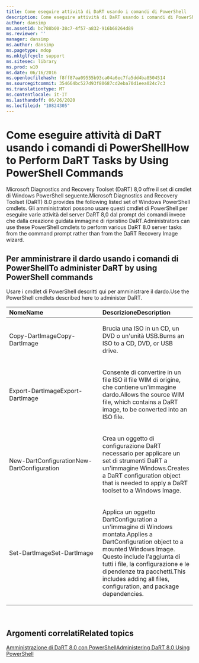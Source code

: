 ```yaml
---
title: Come eseguire attività di DaRT usando i comandi di PowerShell
description: Come eseguire attività di DaRT usando i comandi di PowerShell
author: dansimp
ms.assetid: bc788b00-38c7-4f57-a832-916b68264d89
ms.reviewer: ''
manager: dansimp
ms.author: dansimp
ms.pagetype: mdop
ms.mktglfcycl: support
ms.sitesec: library
ms.prod: w10
ms.date: 06/16/2016
ms.openlocfilehash: f8ff87aa09555b93ca04a6ec7fa5dd4ba8504514
ms.sourcegitcommit: 354664bc527d93f80687cd2eba70d1eea024c7c3
ms.translationtype: MT
ms.contentlocale: it-IT
ms.lasthandoff: 06/26/2020
ms.locfileid: "10824305"
---
```

# <span data-ttu-id="b74f5-103">Come eseguire attività di DaRT usando i comandi di PowerShell</span><span class="sxs-lookup"><span data-stu-id="b74f5-103">How to Perform DaRT Tasks by Using PowerShell Commands</span></span>


<span data-ttu-id="b74f5-104">Microsoft Diagnostics and Recovery Toolset (DaRT) 8,0 offre il set di cmdlet di Windows PowerShell seguente.</span><span class="sxs-lookup"><span data-stu-id="b74f5-104">Microsoft Diagnostics and Recovery Toolset (DaRT) 8.0 provides the following listed set of Windows PowerShell cmdlets.</span></span> <span data-ttu-id="b74f5-105">Gli amministratori possono usare questi cmdlet di PowerShell per eseguire varie attività del server DaRT 8,0 dal prompt dei comandi invece che dalla creazione guidata immagine di ripristino DaRT.</span><span class="sxs-lookup"><span data-stu-id="b74f5-105">Administrators can use these PowerShell cmdlets to perform various DaRT 8.0 server tasks from the command prompt rather than from the DaRT Recovery Image wizard.</span></span>

## <span data-ttu-id="b74f5-106">Per amministrare il dardo usando i comandi di PowerShell</span><span class="sxs-lookup"><span data-stu-id="b74f5-106">To administer DaRT by using PowerShell commands</span></span>


<span data-ttu-id="b74f5-107">Usare i cmdlet di PowerShell descritti qui per amministrare il dardo.</span><span class="sxs-lookup"><span data-stu-id="b74f5-107">Use the PowerShell cmdlets described here to administer DaRT.</span></span>

<table>
<colgroup>
<col width="50%" />
<col width="50%" />
</colgroup>
<thead>
<tr class="header">
<th align="left"><span data-ttu-id="b74f5-108">Nome</span><span class="sxs-lookup"><span data-stu-id="b74f5-108">Name</span></span></th>
<th align="left"><span data-ttu-id="b74f5-109">Descrizione</span><span class="sxs-lookup"><span data-stu-id="b74f5-109">Description</span></span></th>
</tr>
</thead>
<tbody>
<tr class="odd">
<td align="left"><p><span data-ttu-id="b74f5-110">Copy-DartImage</span><span class="sxs-lookup"><span data-stu-id="b74f5-110">Copy-DartImage</span></span></p></td>
<td align="left"><p><span data-ttu-id="b74f5-111">Brucia una ISO in un CD, un DVD o un'unità USB.</span><span class="sxs-lookup"><span data-stu-id="b74f5-111">Burns an ISO to a CD, DVD, or USB drive.</span></span></p></td>
</tr>
<tr class="even">
<td align="left"><p><span data-ttu-id="b74f5-112">Export-DartImage</span><span class="sxs-lookup"><span data-stu-id="b74f5-112">Export-DartImage</span></span></p></td>
<td align="left"><p><span data-ttu-id="b74f5-113">Consente di convertire in un file ISO il file WIM di origine, che contiene un'immagine dardo.</span><span class="sxs-lookup"><span data-stu-id="b74f5-113">Allows the source WIM file, which contains a DaRT image, to be converted into an ISO file.</span></span></p></td>
</tr>
<tr class="odd">
<td align="left"><p><span data-ttu-id="b74f5-114">New-DartConfiguration</span><span class="sxs-lookup"><span data-stu-id="b74f5-114">New-DartConfiguration</span></span></p></td>
<td align="left"><p><span data-ttu-id="b74f5-115">Crea un oggetto di configurazione DaRT necessario per applicare un set di strumenti DaRT a un'immagine Windows.</span><span class="sxs-lookup"><span data-stu-id="b74f5-115">Creates a DaRT configuration object that is needed to apply a DaRT toolset to a Windows Image.</span></span></p></td>
</tr>
<tr class="even">
<td align="left"><p><span data-ttu-id="b74f5-116">Set-DartImage</span><span class="sxs-lookup"><span data-stu-id="b74f5-116">Set-DartImage</span></span></p></td>
<td align="left"><p><span data-ttu-id="b74f5-117">Applica un oggetto DartConfiguration a un'immagine di Windows montata.</span><span class="sxs-lookup"><span data-stu-id="b74f5-117">Applies a DartConfiguration object to a mounted Windows Image.</span></span> <span data-ttu-id="b74f5-118">Questo include l'aggiunta di tutti i file, la configurazione e le dipendenze tra pacchetti.</span><span class="sxs-lookup"><span data-stu-id="b74f5-118">This includes adding all files, configuration, and package dependencies.</span></span></p></td>
</tr>
</tbody>
</table>

 

## <span data-ttu-id="b74f5-119">Argomenti correlati</span><span class="sxs-lookup"><span data-stu-id="b74f5-119">Related topics</span></span>


[<span data-ttu-id="b74f5-120">Amministrazione di DaRT 8.0 con PowerShell</span><span class="sxs-lookup"><span data-stu-id="b74f5-120">Administering DaRT 8.0 Using PowerShell</span></span>](administering-dart-80-using-powershell-dart-8.md)

 

 





